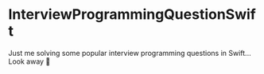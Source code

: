 # InterviewProgrammingQuestionSwift
Just me solving some popular interview programming questions in Swift... Look away :eyes:
